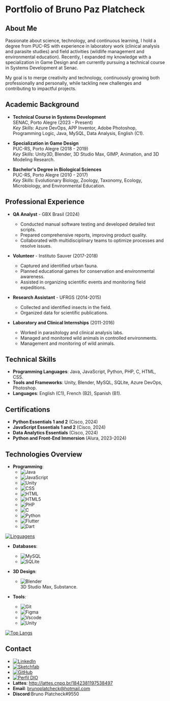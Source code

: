 # Portfolio of Bruno Paz Platcheck

## About Me
Passionate about science, technology, and continuous learning, I hold a degree from PUC-RS with experience in laboratory work (clinical analysis and parasite studies) and field activities (wildlife management and environmental education). Recently, I expanded my knowledge with a specialization in Game Design and am currently pursuing a technical course in Systems Development at Senac.  

My goal is to merge creativity and technology, continuously growing both professionally and personally, while tackling new challenges and contributing to impactful projects.

## Academic Background
- **Technical Course in Systems Development**  
  SENAC, Porto Alegre (2023 - Present)  
  *Key Skills*: Azure DevOps, APP Inventor, Adobe Photoshop, Programming Logic, Java, MySQL, Data Analysis, English (C1).

- **Specialization in Game Design**  
  PUC-RS, Porto Alegre (2018 - 2019)  
  *Key Skills*: Unity3D, Blender, 3D Studio Max, GIMP, Animation, and 3D Modeling Research.

- **Bachelor's Degree in Biological Sciences**  
  PUC-RS, Porto Alegre (2010 - 2017)  
  *Key Skills*: Evolutionary Biology, Zoology, Taxonomy, Ecology, Microbiology, and Environmental Education.

## Professional Experience
- **QA Analyst** - GBX Brasil (2024)  
  - Conducted manual software testing and developed detailed test scripts.  
  - Prepared comprehensive reports, improving product quality.  
  - Collaborated with multidisciplinary teams to optimize processes and resolve issues.  

- **Volunteer** - Instituto Sauver (2017-2018)  
  - Captured and identified urban fauna.  
  - Planned educational games for conservation and environmental awareness.  
  - Assisted in organizing scientific events and monitoring field expeditions.  

- **Research Assistant** - UFRGS (2014-2015)  
  - Collected and identified insects in the field.  
  - Organized data for scientific publications.  

- **Laboratory and Clinical Internships** (2011-2016)  
  - Worked in parasitology and clinical analysis labs.  
  - Managed and monitored wild animals in controlled environments.  
  - Management and monitoring of wild animals.

## Technical Skills
- **Programming Languages**: Java, JavaScript, Python, PHP, C, HTML, CSS.  
- **Tools and Frameworks**: Unity, Blender, MySQL, SQLite, Azure DevOps, Photoshop.  
- **Languages**: English (C1), French (B2), Spanish (B1).

## Certifications
- **Python Essentials 1 and 2** (Cisco, 2024)  
- **JavaScript Essentials 1 and 2** (Cisco, 2024)  
- **Data Analytics Essentials** (Cisco, 2024)  
- **Python and Front-End Immersion** (Alura, 2023-2024)  

## Technologies Overview
- **Programming**:  
  - ![Java](https://img.shields.io/badge/java-%23ED8B00.svg?style=for-the-badge&logo=openjdk&logoColor=white)
  - ![JavaScript](https://img.shields.io/badge/JavaScript-323330?style=for-the-badge&logo=javascript&logoColor=F7DF1E)
  - ![Unity](https://img.shields.io/badge/Unity-100000?style=for-the-badge&logo=unity&logoColor=white)
  - ![CSS](https://img.shields.io/badge/C%2B%2B-00599C?style=flat&logo=c%2B%2B&logoColor=white)
  - ![HTML](https://img.shields.io/badge/HTML-e34c26?style=flat&logo=html5&logoColor=white)
  - ![HTML5](https://img.shields.io/badge/HTML5-E34F26?style=flat&logo=html5&logoColor=white)
  - ![PHP](https://img.shields.io/badge/PHP-777BB4?style=flat&logo=php&logoColor=white)
  - ![C](https://img.shields.io/badge/C-A8B9CC?style=flat&logo=c&logoColor=black)
  - ![Python](https://img.shields.io/badge/Python-14354C?style=flat&logo=python&logoColor=white)
  - ![Flutter](https://img.shields.io/badge/Flutter-%2302569B.svg?style=for-the-badge&logo=Flutter&logoColor=white)
  - ![Dart](https://img.shields.io/badge/dart-%230175C2.svg?style=for-the-badge&logo=dart&logoColor=white)

[![Linguagens](https://github-readme-stats.vercel.app/api/top-langs/?username=brunoplatcheck&layout=compact&theme=tokyonight)](https://github.com/anuraghazra/github-readme-stats)


- **Databases**:  
  - ![MySQL](https://img.shields.io/badge/MySQL-005C84?style=for-the-badge&logo=mysql&logoColor=white)
  - ![SQLite](https://img.shields.io/badge/sqlite-%2307405e.svg?style=for-the-badge&logo=sqlite&logoColor=white)

- **3D Design**:  
  - ![Blender](https://img.shields.io/badge/Blender-%23F5792A.svg?style=for-the-badge&logo=blender&logoColor=white)  
  3D Studio Max, Substance.  

- **Tools**:
  - ![Git](https://img.shields.io/badge/GIT-E44C30?style=for-the-badge&logo=git&logoColor=white)	
  - ![Figma](https://img.shields.io/badge/Figma-696969?style=for-the-badge&logo=figma&logoColor=figma)
  - ![Vscode](https://img.shields.io/badge/Vscode-007ACC?style=for-the-badge&logo=visual-studio-code&logoColor=white)
  - ![Unity](https://img.shields.io/badge/unity-%23000000.svg?style=for-the-badge&logo=unity&logoColor=white)
 
[![Top Langs](https://github-readme-stats.vercel.app/api/top-langs/?username=brunoplatcheck&layout=compact)](https://github.com/anuraghazra/github-readme-stats) 

## Contact
- [![LinkedIn](https://img.shields.io/badge/LinkedIn-0077B5?style=for-the-badge&logo=linkedin&logoColor=white)](https://www.linkedin.com/in/bruno-paz-platcheck-06663758/) 
- [![Sketchfab](https://img.shields.io/badge/Sketchfab-1CAAD9.svg?style=for-the-badge&logo=Sketchfab&logoColor=white)](https://sketchfab.com/brunoplatcheck )
- [![GitHub](https://img.shields.io/badge/GitHub-100000?style=for-the-badge&logo=github&logoColor=white)](https://github.com/brunoplatcheck)
- [![Perfil DIO](https://img.shields.io/badge/-Meu%20Perfil%20na%20DIO-30A3DC?style=for-the-badge)](https://web.dio.me/users/brunoplatcheck_68791?tab=achievements)
- **Lattes**: http://lattes.cnpq.br/1842381197538497
- **Email**: brunoplatcheck@hotmail.com
- **Discord**:Bruno Platcheck#9550

